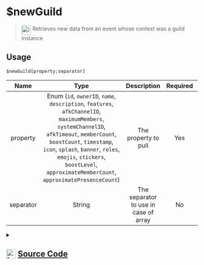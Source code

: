 # $newGuild
> <img align="top" src="https://upload.wikimedia.org/wikipedia/commons/thumb/e/e4/Infobox_info_icon.svg/160px-Infobox_info_icon.svg.png?20150409153300" alt="image" width="25" height="auto"> Retrieves new data from an event whose context was a guild instance
## Usage
```
$newGuild[property;separator]
```
| Name | Type | Description | Required | Spread
| :---: | :---: | :---: | :---: | :---: |
property | Enum (`id`, `ownerID`, `name`, `description`, `features`, `afkChannelID`, `maximumMembers`, `systemChannelID`, `afkTimeout`, `memberCount`, `boostCount`, `timestamp`, `icon`, `splash`, `banner`, `roles`, `emojis`, `stickers`, `boostLevel`, `approximateMemberCount`, `approximatePresenceCount`) | The property to pull | Yes | No
separator | String | The separator to use in case of array | No | No
<details>
<summary>
    
## <img align="top" src="https://cdn4.iconfinder.com/data/icons/iconsimple-logotypes/512/github-512.png" alt="image" width="25" height="auto">  [Source Code](https://github.com/tryforge/ForgeScript-V2/blob/main/src/native/newGuild.ts)
    
</summary>
    
```ts
import { GuildProperties, GuildProperty } from "../properties/guild"
import { ArgType, NativeFunction, Return } from "../structures"

export default new NativeFunction({
    name: "$newGuild",
    version: "1.0.0",
    description: "Retrieves new data from an event whose context was a guild instance",
    brackets: true,
    unwrap: true,
    args: [
        {
            name: "property",
            description: "The property to pull",
            rest: false,
            type: ArgType.Enum,
            enum: GuildProperty,
            required: true,
        },
        {
            name: "separator",
            description: "The separator to use in case of array",
            rest: false,
            type: ArgType.String,
        },
    ],
    execute(ctx, [prop, sep]) {
        return this.success(GuildProperties[prop](ctx.states?.guild?.new, sep))
    },
})

```
    
</details>